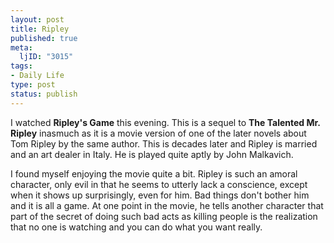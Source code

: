 ```yaml
--- 
layout: post
title: Ripley
published: true
meta: 
  ljID: "3015"
tags: 
- Daily Life
type: post
status: publish
---
```

I watched <b>Ripley&apos;s Game</b> this evening. This is a sequel to <b>The Talented Mr. Ripley</b> inasmuch as it is a movie version of one of the later novels about Tom Ripley by the same author. This is decades later and Ripley is married and an art dealer in Italy. He is played quite aptly by John Malkavich. 

I found myself enjoying the movie quite a bit. Ripley is such an amoral character, only evil in that he seems to utterly lack a conscience, except when it shows up surprisingly, even for him. Bad things don&apos;t bother him and it is all a game. At one point in the movie, he tells another character that part of the secret of doing such bad acts as killing people is the realization that no one is watching and you can do what you want really.
